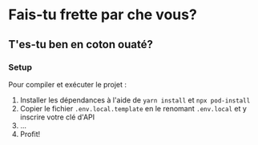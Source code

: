 # Fais-tu frette par che vous?
## T'es-tu ben en coton ouaté?

### Setup

Pour compiler et exécuter le projet :

  1. Installer les dépendances à l'aide de `yarn install` et `npx pod-install`
  2. Copier le fichier `.env.local.template` en le renomant `.env.local` et y inscrire votre clé d'API
  3. ...
  4. Profit!
